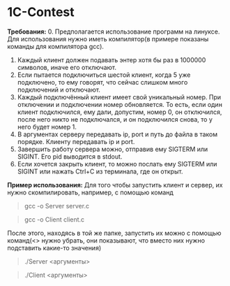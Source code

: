 # 1C-Contest
**Требования:**
0. Предполагается использование программ на линуксе. Для использования нужно иметь компилятор(в примере показаны команды для компилятора gcc).
1. Каждый клиент должен подавать энтер хотя бы раз в 1000000 символов, иначе его отключают.
2. Если пытается подключиться шестой клиент, когда 5 уже подключено, то ему говорят, что сейчас слишком много подключений и отключают.
3. Каждый подключённый клиент имеет свой уникальный номер. При отключении и подключении номер обновляется.
   То есть, если  один клиент подключился, ему дали, допустим, номер 0, он отключился, после него никто не подключался, и он подключился снова, то у него будет номер 1.
4. В аргументах серверу передавать ip, port и путь до файла в таком порядке. Клиенту передавать ip и port.
5. Завершить работу сервера можно, отправив ему SIGTERM или SIGINT. Его pid выводится в stdout.
6. Если хочется закрыть клиент, то можно послать ему SIGTERM или SIGINT или нажать Ctrl+C из терминала, где он открыт.

**Пример использования:**
Для того чтобы запустить клиент и сервер, их нужно скомпилировать, например, с помощью команд
> gcc -o Server server.c

> gcc -o Client client.c

После этого, находясь в той же папке, запустить их можно с помощью команд(<> нужно убрать, они показывают, что вместо них нужно подставить какие-то значения)
> ./Server <аргументы>

> ./Client <аргументы>

